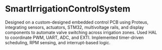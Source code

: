 # SmartIrrigationControlSystem
Designed on a custom-designed embedded control PCB using Proteus, integrating sensors, actuators, STM32, multivoltage rails, and display components to automate valve switching across irrigation zones. Used HAL to coordinate PWM, UART, ADC, and EXTI. Implemented timer-driven scheduling, RPM sensing, and interrupt-based logic.

